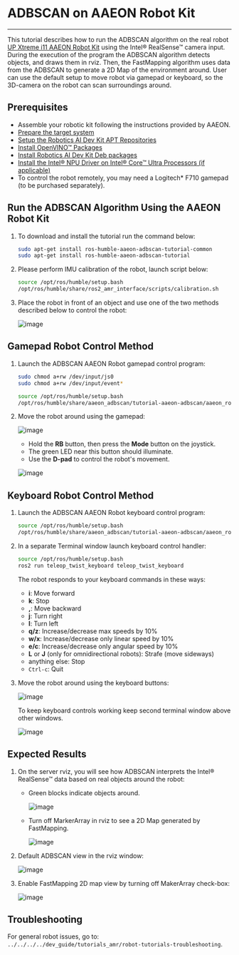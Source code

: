 
# ADBSCAN on AAEON Robot Kit

---

This tutorial describes how to run the ADBSCAN algorithm on the real
robot [UP Xtreme i11 AAEON Robot
Kit](https://up-shop.org/up-xtreme-i11-robotic-kit.html) using the
Intel® RealSense™ camera input. During the execution of the program the
ADBSCAN algorithm detects objects, and draws them in rviz. Then, the
FastMapping algorithm uses data from the ADBSCAN to generate a 2D Map of
the environment around. User can use the default setup to move robot via
gamepad or keyboard, so the 3D-camera on the robot can scan surroundings
around.

## Prerequisites

- Assemble your robotic kit following the instructions provided by
  AAEON.
- [Prepare the target system](https://docs.openedgeplatform.intel.com/edge-ai-suites/robotics-ai-suite/main/robotics/gsg_robot/prepare-system.html)
- [Setup the Robotics AI Dev Kit APT Repositories](https://docs.openedgeplatform.intel.com/robotics-ai-suite/robotics-ai-suite/main/robotics/gsg_robot/apt-setup.html)
- [Install OpenVINO™ Packages](https://docs.openedgeplatform.intel.com/robotics-ai-suite/robotics-ai-suite/main/robotics/gsg_robot/install-openvino.html)
- [Install Robotics AI Dev Kit Deb packages](https://docs.openedgeplatform.intel.com/robotics-ai-suite/robotics-ai-suite/main/robotics/gsg_robot/install.html)
- [Install the Intel® NPU Driver on Intel® Core™ Ultra Processors (if applicable)](https://docs.openedgeplatform.intel.com/robotics-ai-suite/robotics-ai-suite/main/robotics/gsg_robot/install-npu-driver.html)
- To control the robot remotely, you may need a Logitech\* F710 gamepad
  (to be purchased separately).

## Run the ADBSCAN Algorithm Using the AAEON Robot Kit

1. To download and install the tutorial run the command below:

    ``` bash
    sudo apt-get install ros-humble-aaeon-adbscan-tutorial-common
    sudo apt-get install ros-humble-aaeon-adbscan-tutorial
    ```

2. Please perform IMU calibration of the robot, launch script below:

    ``` bash
    source /opt/ros/humble/setup.bash
    /opt/ros/humble/share/ros2_amr_interface/scripts/calibration.sh
    ```

3. Place the robot in front of an object and use one of the two methods
    described below to control the robot:

    ![image](images/adbscan_aaeon_object_s.png)

## Gamepad Robot Control Method

1. Launch the ADBSCAN AAEON Robot gamepad control program:

    ``` bash
    sudo chmod a+rw /dev/input/js0
    sudo chmod a+rw /dev/input/event*
    ```

    ``` bash
    source /opt/ros/humble/setup.bash
    /opt/ros/humble/share/aaeon_adbscan/tutorial-aaeon-adbscan/aaeon_robot_with_adbscan_realsense_gamepad.sh
    ```

2. Move the robot around using the gamepad:

    ![image](images/gamepad_Logitech_F710_v2.png)

    - Hold the **RB** button, then press the **Mode** button on the
      joystick.
    - The green LED near this button should illuminate.
    - Use the **D-pad** to control the robot\'s movement.

    ![image](images/adbscan_aaeon_gamepad_control.gif)

## Keyboard Robot Control Method

1. Launch the ADBSCAN AAEON Robot keyboard control program:

    ``` bash
    source /opt/ros/humble/setup.bash
    /opt/ros/humble/share/aaeon_adbscan/tutorial-aaeon-adbscan/aaeon_robot_with_adbscan_realsense_keyboard.sh
    ```

2. In a separate Terminal window launch keyboard control handler:

    ``` bash
    source /opt/ros/humble/setup.bash
    ros2 run teleop_twist_keyboard teleop_twist_keyboard
    ```

    The robot responds to your keyboard commands in these ways:

    - **i**: Move forward
    - **k**: Stop
    - **,**: Move backward
    - **j**: Turn right
    - **l**: Turn left
    - **q/z**: Increase/decrease max speeds by 10%
    - **w/x**: Increase/decrease only linear speed by 10%
    - **e/c**: Increase/decrease only angular speed by 10%
    - **L** or **J** (only for omnidirectional robots): Strafe (move
      sideways)
    - anything else: Stop
    - `Ctrl-c`: Quit

3. Move the robot around using the keyboard buttons:

    ![image](images/adbscan_aaeon_keyboard_control.gif)

    To keep keyboard controls working keep second terminal window above
    other windows.

    ![image](images/adbscan_aaeon_pic4.png)

## Expected Results

1. On the server rviz, you will see how ADBSCAN interprets the Intel®
    RealSense™ data based on real objects around the robot:

    - Green blocks indicate objects around.

      ![image](images/adbscan_aaeon_pic1.png)

    - Turn off MarkerArray in rviz to see a 2D Map generated by FastMapping.

      ![image](images/adbscan_aaeon_pic2.png)

2. Default ADBSCAN view in the rviz window:

    ![image](images/adbscan_aaeon_3d_map.gif)

3. Enable FastMapping 2D map view by turning off MakerArray check-box:

    ![image](images/adbscan_aaeon_2d_map.gif)

## Troubleshooting

For general robot issues, go to:
`../../../../dev_guide/tutorials_amr/robot-tutorials-troubleshooting`.
